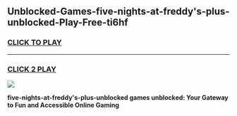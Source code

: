 
## Unblocked-Games-five-nights-at-freddy's-plus-unblocked-Play-Free-ti6hf
<h3>
<a href="https://premium76.site?title=five-nights-at-freddy's-plus-unblocked&ref=23A">CLICK TO PLAY</a></h3>
<hr>

<h3>
<a href="https://premium76.site?title=five-nights-at-freddy's-plus-unblocked&ref=23A">CLICK 2 PLAY</a>
  
</h3>

<a href="https://premium76.site?title=five-nights-at-freddy's-plus-unblocked&ref=23A"><img src="https://clearcache.store/games.png"></a>


**five-nights-at-freddy's-plus-unblocked games unblocked: Your Gateway to Fun and Accessible Online Gaming**
